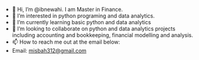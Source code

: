 - 👋 Hi, I’m @ibnewahi. I am Master in Finance.
- 👀 I’m interested in python programing and data analytics.
- 🌱 I’m currently learning basic python and data analytics
- 💞️ I’m looking to collaborate on python and data analytics projects including accounting and bookkeeping, financial modelling and analysis.
- 📫 How to reach me out at the email below:
- Email: misbah312@gmail.com

<!---
ibnewahi/ibnewahi is a ✨ special ✨ repository because its `README.md` (this file) appears on your GitHub profile.
You can click the Preview link to take a look at your changes.
--->
